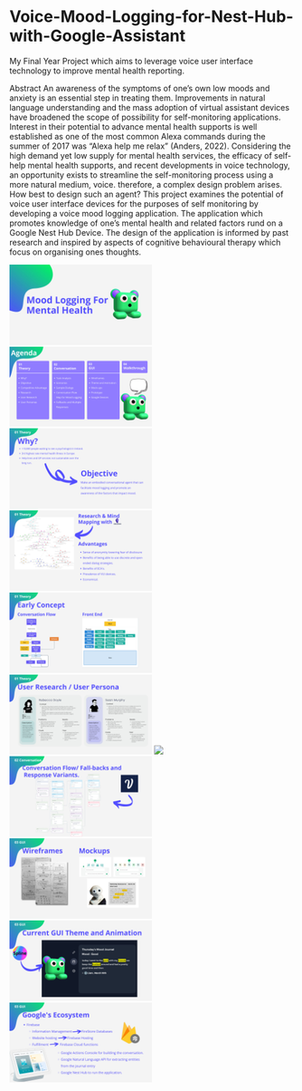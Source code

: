 # Voice-Mood-Logging-for-Nest-Hub-with-Google-Assistant
My Final Year Project which aims to leverage voice user interface technology to improve mental health reporting. 

Abstract
 An awareness of the symptoms of one’s own low moods and anxiety is an essential step in treating them. Improvements in natural language understanding and the mass adoption of virtual assistant devices have broadened the scope of possibility for self-monitoring applications. Interest in their potential to advance mental health supports is well established as one of the most common Alexa commands during the summer of 2017 was “Alexa help me relax” (Anders, 2022).  Considering the high demand yet low supply for mental health services, the efficacy of self-help mental health supports, and recent developments in voice technology,  an opportunity exists to streamline the self-monitoring process using a more natural medium, voice. therefore, a complex design problem arises. How best to design such an agent? This project examines the potential of voice user interface devices for the purposes of self monitoring by developing a voice mood logging application. The application which promotes knowledge of one’s mental health and related factors rund on a Google Nest Hub Device. The design of the application is informed by past research and inspired by aspects of cognitive behavioural therapy which focus on organising ones thoughts.

<p float="left">
  <img src="images/FinalYearProjectPresentation_page-0001.jpg" width="50%" />
  <img src="images/FinalYearProjectPresentation_page-0002.jpg" width="50%" />
  <img src="images/FinalYearProjectPresentation_page-0003.jpg" width="50%" />
  <img src="images/FinalYearProjectPresentation_page-0004.jpg" width="50%" />
  <img src="images/FinalYearProjectPresentation_page-0005.jpg" width="50%" />
  <img src="images/FinalYearProjectPresentation_page-0006.jpg" width="50%" />
  <img src="images/FinalYearProjectPresentation_page-0007.jpg" width="50%" />
  <img src="images/FinalYearProjectPresentation_page-0008.jpg" width="50%" />
  <img src="images/FinalYearProjectPresentation_page-0009.jpg" width="50%" />
  <img src="images/FinalYearProjectPresentation_page-0010.jpg" width="50%" />
  <img src="images/FinalYearProjectPresentation_page-0011.jpg" width="50%" />
</p>

